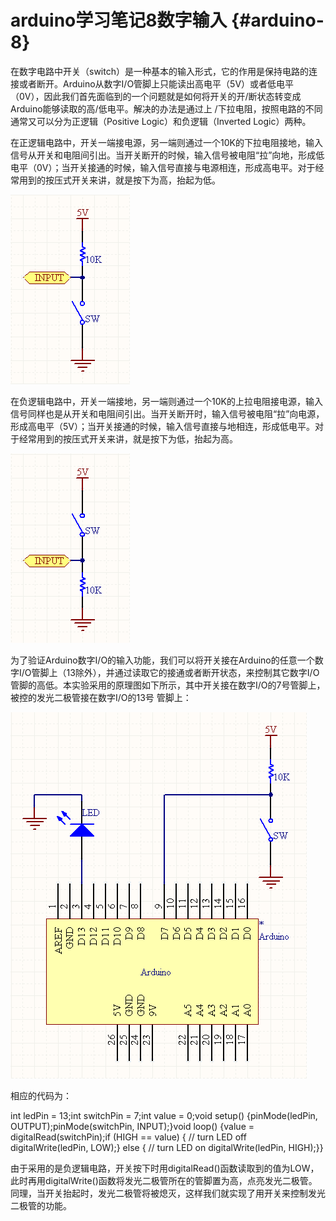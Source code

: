 # arduino学习笔记8数字输入 {#arduino-8}

在数字电路中开关（switch）是一种基本的输入形式，它的作用是保持电路的连接或者断开。Arduino从数字I/O管脚上只能读出高电平（5V）或者低电平（0V），因此我们首先面临到的一个问题就是如何将开关的开/断状态转变成Arduino能够读取的高/低电平。解决的办法是通过上 /下拉电阻，按照电路的不同通常又可以分为正逻辑（Positive Logic）和负逻辑（Inverted Logic）两种。

在正逻辑电路中，开关一端接电源，另一端则通过一个10K的下拉电阻接地，输入信号从开关和电阻间引出。当开关断开的时候，输入信号被电阻“拉”向地，形成低电平（0V）；当开关接通的时候，输入信号直接与电源相连，形成高电平。对于经常用到的按压式开关来讲，就是按下为高，抬起为低。

![D1](assets/d1.png)

在负逻辑电路中，开关一端接地，另一端则通过一个10K的上拉电阻接电源，输入信号同样也是从开关和电阻间引出。当开关断开时，输入信号被电阻“拉”向电源，形成高电平（5V）；当开关接通的时候，输入信号直接与地相连，形成低电平。对于经常用到的按压式开关来讲，就是按下为低，抬起为高。

![D2](assets/d2.png)

为了验证Arduino数字I/O的输入功能，我们可以将开关接在Arduino的任意一个数字I/O管脚上（13除外），并通过读取它的接通或者断开状态，来控制其它数字I/O管脚的高低。本实验采用的原理图如下所示，其中开关接在数字I/O的7号管脚上，被控的发光二极管接在数字I/O的13号 管脚上：

![D3](assets/d3.png)

相应的代码为：

int ledPin = 13;int switchPin = 7;int value = 0;void setup() {pinMode(ledPin, OUTPUT);pinMode(switchPin, INPUT);}void loop() {value = digitalRead(switchPin);if (HIGH == value) {    // turn LED off    digitalWrite(ledPin, LOW);} else {    // turn LED on    digitalWrite(ledPin, HIGH);}}

由于采用的是负逻辑电路，开关按下时用digitalRead()函数读取到的值为LOW，此时再用digitalWrite()函数将发光二极管所在的管脚置为高，点亮发光二极管。同理，当开关抬起时，发光二极管将被熄灭，这样我们就实现了用开关来控制发光二极管的功能。